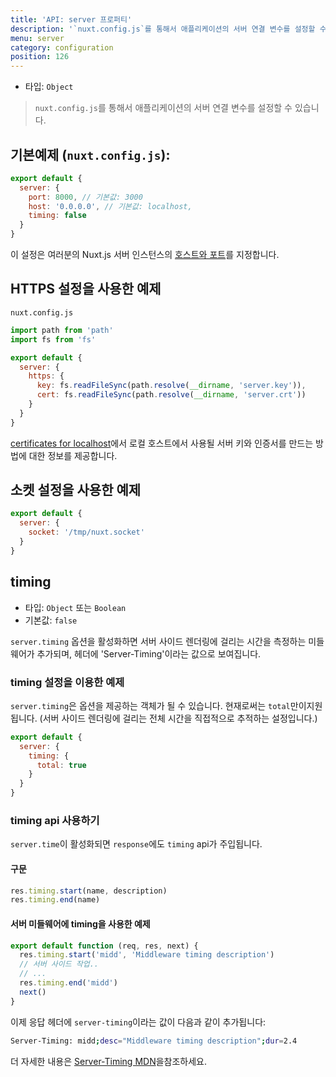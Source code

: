 ```yaml
---
title: 'API: server 프로퍼티'
description: '`nuxt.config.js`를 통해서 애플리케이션의 서버 연결 변수를 설정할 수 있습니다.'
menu: server
category: configuration
position: 126
---
```


- 타입: `Object`

> `nuxt.config.js`를 통해서 애플리케이션의 서버 연결 변수를 설정할 수 있습니다.

## 기본예제 (`nuxt.config.js`):

```js
export default {
  server: {
    port: 8000, // 기본값: 3000
    host: '0.0.0.0', // 기본값: localhost,
    timing: false
  }
}
```

이 설정은 여러분의 Nuxt.js 서버 인스턴스의 [호스트와 포트](/faq/host-port)를 지정합니다.

## HTTPS 설정을 사용한 예제

`nuxt.config.js`

```js
import path from 'path'
import fs from 'fs'

export default {
  server: {
    https: {
      key: fs.readFileSync(path.resolve(__dirname, 'server.key')),
      cert: fs.readFileSync(path.resolve(__dirname, 'server.crt'))
    }
  }
}
```

[certificates for localhost](https://letsencrypt.org/docs/certificates-for-localhost/)에서 로컬 호스트에서 사용될 서버 키와 인증서를 만드는 방법에 대한 정보를 제공합니다.

## 소켓 설정을 사용한 예제

```js
export default {
  server: {
    socket: '/tmp/nuxt.socket'
  }
}
```

## timing

- 타입: `Object` 또는 `Boolean`
- 기본값: `false`

`server.timing` 옵션을 활성화하면 서버 사이드 렌더링에 걸리는 시간을 측정하는 미들웨어가 추가되며, 헤더에 'Server-Timing'이라는 값으로 보여집니다.

### timing 설정을 이용한 예제

`server.timing`은 옵션을 제공하는 객체가 될 수 있습니다. 현재로써는 `total`만이지원됩니다. (서버 사이드 렌더링에 걸리는 전체 시간을 직접적으로 추적하는 설정입니다.)

```js
export default {
  server: {
    timing: {
      total: true
    }
  }
}
```

### timing api 사용하기

`server.time`이 활성화되면 `response`에도 `timing` api가 주입됩니다.

#### 구문

```js
res.timing.start(name, description)
res.timing.end(name)
```

#### 서버 미들웨어에 timing을 사용한 예제

```js
export default function (req, res, next) {
  res.timing.start('midd', 'Middleware timing description')
  // 서버 사이드 작업..
  // ...
  res.timing.end('midd')
  next()
}
```

이제 응답 헤더에 `server-timing`이라는 값이 다음과 같이 추가됩니다:

```bash
Server-Timing: midd;desc="Middleware timing description";dur=2.4
```

더 자세한 내용은 [Server-Timing MDN](https://developer.mozilla.org/en-US/docs/Web/HTTP/Headers/Server-Timing)을참조하세요.
